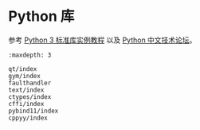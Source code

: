 # Python 库

参考 [Python 3 标准库实例教程](https://pymotw.com/3/) 以及 [Python 中文技术论坛](https://learnku.com/python)。

```{toctree}
:maxdepth: 3

qt/index
gym/index
faulthandler
text/index
ctypes/index
cffi/index
pybind11/index
cppyy/index
```
